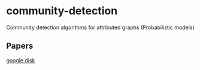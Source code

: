 # community-detection
Community detection algorithms for attributed graphs (Probabilistic models)

## Papers
[google disk](https://drive.google.com/drive/folders/1BtWmRUWvZIepF6DBLkTN3KMiKqUmW25Z?usp=sharing)
